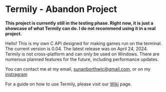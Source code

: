 # Termily - Abandon Project

**This project is currently still in the testing phase. Right now, it is just a showcase of what Termily can do. I do not recommend using it in a real project.**

Hello! This is my own C API designed for making games run on the terminal. The current version is 0.04. The latest release was on April 24, 2024. Termily is not cross-platform and can only be used on Windows. There are numerous planned features for the future, including performance updates.

You can contact me at my email, sunanborthwic@gmail.com, or on my [instragram](https://www.instagram.com/nongtajkrub/)

For a guide on how to use Termily, please visit our [Wiki](https://github.com/Nongtajkrub/Termily/wiki) page.
